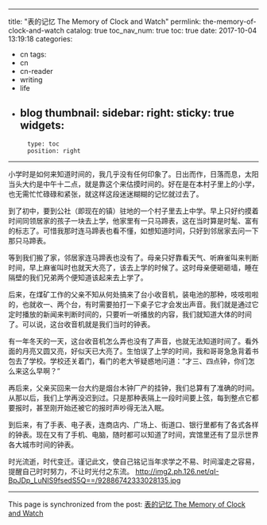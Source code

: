 
---
title: "表的记忆 The Memory of Clock and Watch"
permlink: the-memory-of-clock-and-watch
catalog: true
toc_nav_num: true
toc: true
date: 2017-10-04 13:19:18
categories:
- cn
tags:
- cn
- cn-reader
- writing
- life
- blog
thumbnail: 
sidebar:
    right:
        sticky: true
widgets:
    -
        type: toc
        position: right
---


小学时是如何来知道时间的，我几乎没有任何印象了。日出而作，日落而息，太阳当头大约是中午十二点，就是靠这个来估摸时间的。好在是在本村子里上的小学，也无需忙忙碌碌和紧张，就这样这段迷迷糊糊的记忆就过去了。

到了初中，要到公社（即现在的镇）驻地的一个村子里去上中学。早上只好约摸着时间同领居家的孩子一块去上学，他家里有一只马蹄表，这在当时算是时髦、富有的标志了。可惜我那时连马蹄表也看不懂，如想知道时间，只好到邻居家去问一下那只马蹄表。

等到我们搬了家，邻居家连马蹄表也没有了。母亲只好靠看天气、听麻雀叫来判断时间，早上麻雀叫时也就天大亮了，该去上学的时候了。这时母亲便砸砸墙，睡在隔壁的我们兄弟两个便知道该起来去上学了。

后来，在煤矿工作的父亲不知从何处搞来了台小收音机，装电池的那种，吱吱啦啦的，也就收一、两个台，有时需要拍打一下桌子它才会发出声音。我们就是通过它定时播放的新闻来判断时间的，只要听一听播放的内容，我们就知道大体的时间了。可以说，这台收音机就是我们当时的钟表。

有一年冬天的一天，这台收音机怎么弄也没有了声音，也就无法知道时间了。看外面的月亮又圆又亮，好似天已大亮了。生怕误了上学的时间，我和哥哥急急背着书包去了学校。学校还关着门，看门的老大爷疑惑地问道：“才三、四点钟，你们怎么来这么早啊？”

再后来，父亲买回来一台大约是烟台木钟厂产的挂钟，我们总算有了准确的时间。从那以后，我们上学再没迟到过。只是那种表隔上一段时间要上弦，每到整点它都要报时，甚至刚开始还被它的报时声吵得无法入眠。

到后来，有了手表、电子表，连商店内、广场上、街道口、银行里都有了各式各样的钟表。现在又有了手机、电脑，随时都可以知道了时间，宾馆里还有了显示世界各大城市时间的钟表。

时光流逝，时代变迁。谨记此文，使自己铭记当年求学之不易、时间溜走之容易，提醒自己时时努力，不让时光付之东流。
http://img2.ph.126.net/qI-BpJDp_LuNIS9fsedS5Q==/92886742333028135.jpg

- - -

This page is synchronized from the post: [表的记忆 The Memory of Clock and Watch](https://steemit.com/@bring/the-memory-of-clock-and-watch)
